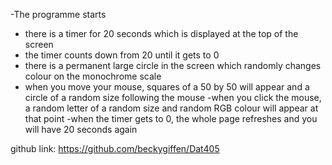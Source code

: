 
-The programme starts
- there is a timer for 20 seconds which is displayed at the top of the screen
- the timer counts down from 20 until it gets to 0
- there is a permanent large circle in the screen which randomly changes colour on the monochrome scale
- when you move your mouse, squares of a 50 by 50 will appear and a circle of a random size following the mouse
-when you click the mouse, a random letter of a random size and random RGB colour will appear at that point
-when the timer gets to 0, the whole page refreshes and you will have 20 seconds again

github link: https://github.com/beckygiffen/Dat405
